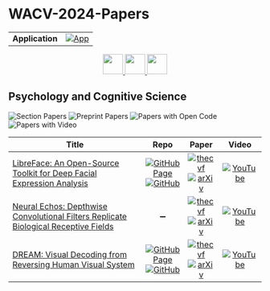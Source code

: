 # WACV-2024-Papers

<table>
    <tr>
        <td><strong>Application</strong></td>
        <td>
            <a href="https://huggingface.co/spaces/DmitryRyumin/NewEraAI-Papers" style="float:left;">
                <img src="https://img.shields.io/badge/🤗-NewEraAI--Papers-FFD21F.svg" alt="App" />
            </a>
        </td>
    </tr>
</table>

<div align="center">
    <a href="https://github.com/DmitryRyumin/WACV-2024-Papers/blob/main/sections/food_science_and_nutrition.md">
        <img src="https://cdn.jsdelivr.net/gh/DmitryRyumin/NewEraAI-Papers@main/images/left.svg" width="40" alt="" />
    </a>
    <a href="https://github.com/DmitryRyumin/WACV-2024-Papers/">
        <img src="https://cdn.jsdelivr.net/gh/DmitryRyumin/NewEraAI-Papers@main/images/home.svg" width="40" alt="" />
    </a>
    <a href="https://github.com/DmitryRyumin/WACV-2024-Papers/blob/main/sections/photogrammetry_and_remote_sensing.md">
        <img src="https://cdn.jsdelivr.net/gh/DmitryRyumin/NewEraAI-Papers@main/images/right.svg" width="40" alt="" />
    </a>
</div>

## Psychology and Cognitive Science

![Section Papers](https://img.shields.io/badge/Section%20Papers-3-42BA16) ![Preprint Papers](https://img.shields.io/badge/Preprint%20Papers-3-b31b1b) ![Papers with Open Code](https://img.shields.io/badge/Papers%20with%20Open%20Code-2-1D7FBF) ![Papers with Video](https://img.shields.io/badge/Papers%20with%20Video-3-FF0000)

| **Title** | **Repo** | **Paper** | **Video** |
|-----------|:--------:|:---------:|:---------:|
| [LibreFace: An Open-Source Toolkit for Deep Facial Expression Analysis](https://openaccess.thecvf.com/content/WACV2024/html/Chang_LibreFace_An_Open-Source_Toolkit_for_Deep_Facial_Expression_Analysis_WACV_2024_paper.html) | [![GitHub Page](https://img.shields.io/badge/GitHub-Page-159957.svg)](https://boese0601.github.io/libreface/) <br /> [![GitHub](https://img.shields.io/github/stars/ihp-lab/LibreFace?style=flat)](https://github.com/ihp-lab/LibreFace) | [![thecvf](https://img.shields.io/badge/pdf-thecvf-7395C5.svg)](https://openaccess.thecvf.com/content/WACV2024/papers/Chang_LibreFace_An_Open-Source_Toolkit_for_Deep_Facial_Expression_Analysis_WACV_2024_paper.pdf) <br /> [![arXiv](https://img.shields.io/badge/arXiv-2308.10713-b31b1b.svg)](http://arxiv.org/abs/2308.10713) | [![YouTube](https://img.shields.io/badge/YouTube-%23FF0000.svg?style=for-the-badge&logo=YouTube&logoColor=white)](https://www.youtube.com/watch?v=DUTPQVCwrWg) |
| [Neural Echos: Depthwise Convolutional Filters Replicate Biological Receptive Fields](https://openaccess.thecvf.com/content/WACV2024/html/Babaiee_Neural_Echos_Depthwise_Convolutional_Filters_Replicate_Biological_Receptive_Fields_WACV_2024_paper.html) | :heavy_minus_sign: | [![thecvf](https://img.shields.io/badge/pdf-thecvf-7395C5.svg)](https://openaccess.thecvf.com/content/WACV2024/papers/Babaiee_Neural_Echos_Depthwise_Convolutional_Filters_Replicate_Biological_Receptive_Fields_WACV_2024_paper.pdf) <br /> [![arXiv](https://img.shields.io/badge/arXiv-2401.10178-b31b1b.svg)](http://arxiv.org/abs/2401.10178) | [![YouTube](https://img.shields.io/badge/YouTube-%23FF0000.svg?style=for-the-badge&logo=YouTube&logoColor=white)](https://www.youtube.com/watch?v=vhOThczjJxo) |
| [DREAM: Visual Decoding from Reversing Human Visual System](https://openaccess.thecvf.com/content/WACV2024/html/Xia_DREAM_Visual_Decoding_From_Reversing_Human_Visual_System_WACV_2024_paper.html) | [![GitHub Page](https://img.shields.io/badge/GitHub-Page-159957.svg)](https://weihaox.github.io/DREAM/) <br /> [![GitHub](https://img.shields.io/github/stars/weihaox/DREAM?style=flat)](https://github.com/weihaox/DREAM) | [![thecvf](https://img.shields.io/badge/pdf-thecvf-7395C5.svg)](https://openaccess.thecvf.com/content/WACV2024/papers/Xia_DREAM_Visual_Decoding_From_Reversing_Human_Visual_System_WACV_2024_paper.pdf) <br /> [![arXiv](https://img.shields.io/badge/arXiv-2310.02265-b31b1b.svg)](http://arxiv.org/abs/2310.02265) | [![YouTube](https://img.shields.io/badge/YouTube-%23FF0000.svg?style=for-the-badge&logo=YouTube&logoColor=white)](https://www.youtube.com/watch?v=cUdkeigISOo) |
